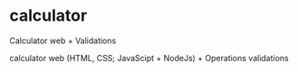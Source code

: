 # calculator
Calculator web + Validations

calculator web (HTML, CSS; JavaScipt + NodeJs) + Operations validations
